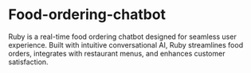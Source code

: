 # Food-ordering-chatbot
Ruby is a real-time food ordering chatbot designed for seamless user experience. Built with intuitive conversational AI, Ruby streamlines food orders, integrates with restaurant menus, and enhances customer satisfaction. 
